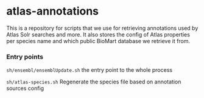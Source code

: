 # atlas-annotations


This is a repository for scripts that we use for retrieving annotations used by Atlas Solr searches and more.
It also stores the config of Atlas properties per species name and which public BioMart database we retrieve it from.

### Entry points

`sh/ensembl/ensemblUpdate.sh`
the entry point to the whole process

`sh/atlas-species.sh`
Regenerate the species file based on annotation sources config
